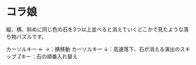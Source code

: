 # コラ娘<br/>
縦、横、斜めに同じ色の石を3つ以上並べると消えていくどこかで見たような落ち物パズルです。

カーソルキー ← →：横移動
カーソルキー ↓：高速落下、石が消える演出のスキップ
Zキー：石の順番入れ替え
